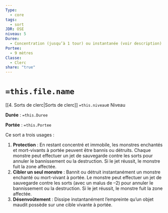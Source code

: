 ```yaml
---
Type:
  - core
tags:
  - sort
JDR: OSE
niveau: 5
Duree:
  - Concentration (jusqu’à 1 tour) ou instantanée (voir description)
Portee:
  - 9 mètres
Classe:
  - Clerc
share: "true"
---
```

# `=this.file.name`  

[[4. Sorts de clerc|Sorts de clerc]] `=this.niveau`e Niveau

**Durée** : `=this.Duree` 

**Portée** : `=this.Portee`

Ce sort a trois usages :

1. **Protection** : En restant concentré et immobile, les monstres enchantés et mort-vivants à portée peuvent être bannis ou détruits. Chaque monstre peut effectuer un jet de sauvegarde contre les sorts pour annuler le bannissement ou la destruction. Si le jet réussit, le monstre fuit la zone affectée.
2. **Cibler un seul monstre** : Bannit ou détruit instantanément un monstre enchanté ou mort-vivant à portée. Le monstre peut effectuer un jet de sauvegarde contre les sorts (avec un malus de –2) pour annuler le bannissement ou la destruction. Si le jet réussit, le monstre fuit la zone affectée.
3. **Désenvoûtement** : Dissipe instantanément l’empreinte qu’un objet maudit possède sur une cible vivante à portée.